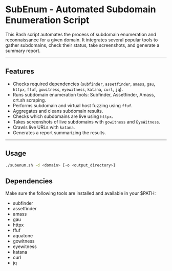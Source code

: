 # SubEnum - Automated Subdomain Enumeration Script

This Bash script automates the process of subdomain enumeration and reconnaissance for a given domain. It integrates several popular tools to gather subdomains, check their status, take screenshots, and generate a summary report.

---

## Features

- Checks required dependencies (`subfinder`, `assetfinder`, `amass`, `gau`, `httpx`, `ffuf`, `gowitness`, `eyewitness`, `katana`, `curl`, `jq`).
- Runs subdomain enumeration tools: Subfinder, Assetfinder, Amass, crt.sh scraping.
- Performs subdomain and virtual host fuzzing using `ffuf`.
- Aggregates and cleans subdomain results.
- Checks which subdomains are live using `httpx`.
- Takes screenshots of live subdomains with `gowitness` and `EyeWitness`.
- Crawls live URLs with `katana`.
- Generates a report summarizing the results.

---

## Usage

```bash
./subenum.sh -d <domain> [-o <output_directory>]
```

## Dependencies
Make sure the following tools are installed and available in your $PATH:

- subfinder
- assetfinder
- amass
- gau
- httpx
- ffuf
- aquatone
- gowitness
- eyewitness
- katana
- curl
- jq
